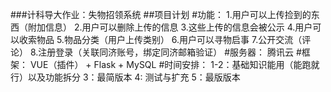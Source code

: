 ###计科导大作业：失物招领系统
##项目计划
#功能：
1.用户可以上传捡到的东西（附加信息）
2.用户可以删除上传的信息
3.这些上传的信息会被公示
4.用户可以收索物品
5.物品分类（用户上传类别）
6.用户可以寻物启事
7.公开交流（评论）
8.注册登录（关联同济账号，绑定同济邮箱验证）
#服务器：
腾讯云
#框架：
VUE（插件）  + Flask + MySQL
#时间安排：
1-2：基础知识能用（能跑就行）以及功能拆分
3：最简版本
4: 测试与扩充
5：最版版本
